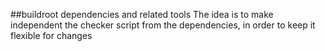 ##buildroot dependencies and related tools
The idea is to make independent the checker script from the dependencies, in order to keep it flexible for changes
